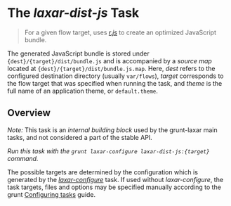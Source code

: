# The *laxar-dist-js* Task

> For a given flow target, uses [_r.js_](http://requirejs.org/docs/optimization.html) to create an optimized JavaScript bundle.

The generated JavaScript bundle is stored under `{dest}/{target}/dist/bundle.js` and is accompanied by a *source map* located at `{dest}/{target}/dist/bundle.js.map`.
Here, *dest* refers to the configured destination directory (usually `var/flows`), *target* corresponds to the flow target that was specified when running the task, and *theme* is the full name of an application theme, or `default.theme`.


## Overview

*Note:* This task is an *internal building block* used by the grunt-laxar main tasks, and not considered a part of the stable API.

*Run this task with the `grunt laxar-configure laxar-dist-js:{target}` command.*

The possible targets are determined by the configuration which is generated by the [*laxar-configure*](laxar-configure.md) task.
If used without *laxar-configure*, the task targets, files and options may be specified manually according to the grunt
[Configuring tasks](http://gruntjs.com/configuring-tasks) guide.
